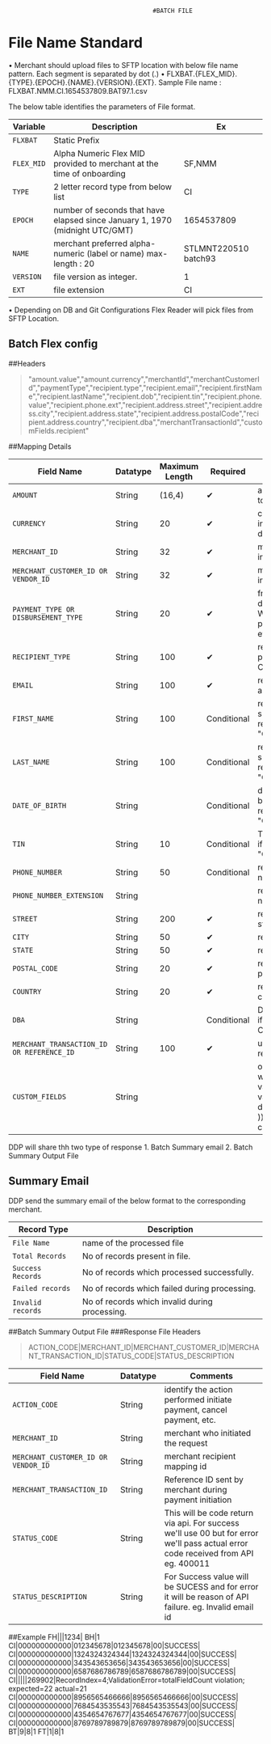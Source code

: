 											#BATCH FILE
																
# File Name Standard

•	Merchant should upload files to SFTP location with below file name pattern. Each segment is separated by dot (.)
•	FLXBAT.{FLEX_MID}.{TYPE}.{EPOCH}.{NAME}.{VERSION}.{EXT}. Sample File name : FLXBAT.NMM.CI.1654537809.BAT97.1.csv

The below table identifies the parameters of File format.

| Variable | Description | Ex |
| -------- | ------------------ | ------- |
| `FLXBAT` | Static Prefix |  |
| `FLEX_MID` | Alpha Numeric Flex MID provided to merchant at the time of onboarding | SF,NMM |
| `TYPE` | 2 letter record type from below list | CI |
| `EPOCH` | number of seconds that have elapsed since January 1, 1970 (midnight UTC/GMT) | 1654537809 |
| `NAME` | merchant preferred alpha-numeric (label or name) max-length : 20 | STLMNT220510 batch93 |
| `VERSION` | file version as integer. | 1 |
| `EXT` | file extension | CI |

•	Depending on DB and Git Configurations Flex Reader will pick files from SFTP Location.

## Batch Flex config

##Headers
<!-- theme: success -->
>"amount.value","amount.currency","merchantId","merchantCustomerId","paymentType","recipient.type","recipient.email","recipient.firstName","recipient.lastName","recipient.dob","recipient.tin","recipient.phone.value","recipient.phone.ext","recipient.address.street","recipient.address.city","recipient.address.state","recipient.address.postalCode","recipient.address.country","recipient.dba","merchantTransactionId","customFields.recipient"

##Mapping Details

| Field Name 		  | Datatype  | Maximum Length | Required       | Comments |
| ------------------- | --------- | ---------------| ---------------| --------------------------------------------------------------------		|
| `AMOUNT` 			  |  String	  |		(16,4) 	   | &#10004;		| amount to be used to initiate payment 									|
| `CURRENCY` 		  |  String	  |		 20    	   | &#10004;		| currency used to initiate the payment. default is set to USD 				|
| `MERCHANT_ID` 	  | String	  |		 32		   | &#10004;		| merchant who initiated the request 										|
| `MERCHANT_CUSTOMER_ID OR VENDOR_ID` | String  |  32  | &#10004;	| merchant who initiated the request 										|
| `PAYMENT_TYPE OR DISBURSEMENT_TYPE` | String  |  20  | &#10004;	| free text - Type of disbursement - Wages, Claims, promotions,Loans etc"   |
| `RECIPIENT_TYPE` 	  |  String	|		100	        | &#10004;		| recipient type. possible values Consumer/Company 							|
| `EMAIL` 			  |  String	|		100			| &#10004;		| recipient email address 													|
| `FIRST_NAME` 		  |  String	|		100 		| Conditional 	| recipient first name should be sent if the recipient type is "Consumer"	|
| `LAST_NAME` 		  |  String	|		100 		| Conditional 	| recipient last name should be sent if the recipient type is "Consumer"	|
| `DATE_OF_BIRTH` 	  |  String	|		 			| Conditional 	| date of birth should be sent if the recipient is "Consumer"				|
| `TIN` 			  |	 String	|		10 			| Conditional 	| TIN should be sent if the recipient is "Company" 							|
| `PHONE_NUMBER`	  |  String	|		50			| Conditional	| recipient phone number													|
| `PHONE_NUMBER_EXTENSION` |  String  |		 		| 				| recipient phone number extension											|
| `STREET` 			  | String	|		200 		| &#10004;		| recipient address street													|
| `CITY` 			  |	String	|		50			| &#10004;		| recipient city street 													|
| `STATE`			  | String	|		50 			| &#10004;		| recipient state street 													|
| `POSTAL_CODE` 	  | String	|		20			| &#10004;		| recipient address postal code												|
| `COUNTRY` 		  | String	|		20 			| &#10004;		| recipient address country 												|
| `DBA`				  | String	|   				| Conditional 	| DBA should be sent if the recipient Company name  						|
| `MERCHANT_TRANSACTION_ID OR REFERENCE_ID` | String |	100  | &#10004;	| unique for each request 												|
| `CUSTOM_FIELDS` 	  |	String	|				    | 				| optional and value will be list of key value pairs(key and value pairs will be delimited by colon( : )) and delimited by comma(,) |


DDP will share thh two type of response
		1. Batch Summary email
		2. Batch Summary Output File

## Summary Email
DDP send the summary email of the below format to the corresponding merchant.

| Record Type 		| Description |
| ----------------	| ------------------------------------- 		  |
| `File Name` 	  	|	name of the processed file					  |
| `Total Records` 	|	No of records present in file. 				  |
| `Success Records` |	No of records which processed successfully.	  |
| `Failed records` 	|	No of records which failed during processing. |
| `Invalid records`	|	No of records which invalid during processing.|


##Batch Summary Output File
###Response File Headers

<!-- theme: success -->
> ACTION_CODE|MERCHANT_ID|MERCHANT_CUSTOMER_ID|MERCHANT_TRANSACTION_ID|STATUS_CODE|STATUS_DESCRIPTION

| Field Name 		  | Datatype  | Comments |
| ------------------- | --------- | ------------------------------------- |
| `ACTION_CODE` 	  |  String	  |	identify the action performed initiate payment, cancel payment, etc. |
| `MERCHANT_ID` 	  |  String	  |	merchant who initiated the request |
| `MERCHANT_CUSTOMER_ID OR VENDOR_ID` |  String	  |	merchant recipient mapping id  |
| `MERCHANT_TRANSACTION_ID` |  String |	Reference ID sent by merchant during payment initiation |
| `STATUS_CODE` 	  |  String	  |	This will be code return via api. For success we'll use 00 but for error we'll pass actual error code received from API eg. 400011|
| `STATUS_DESCRIPTION`|  String	  |	For Success value will be SUCESS and for error it will be reason of API failure. eg. Invalid email id|

##Example
FH|||1234|
BH|1
CI|000000000000|012345678|012345678|00|SUCCESS|
CI|000000000000|1324324324344|1324324324344|00|SUCCESS|
CI|000000000000|343543653656|343543653656|00|SUCCESS|
CI|000000000000|6587686786789|6587686786789|00|SUCCESS|
CI|||||269902|RecordIndex=4;ValidationError=totalFieldCount violation; expected=22 actual=21
CI|000000000000|8956565466666|8956565466666|00|SUCCESS|
CI|000000000000|7684543535543|7684543535543|00|SUCCESS|
CI|000000000000|4354654767677|4354654767677|00|SUCCESS|
CI|000000000000|8769789789879|8769789789879|00|SUCCESS|
BT|9|8|1
FT|1|8|1

